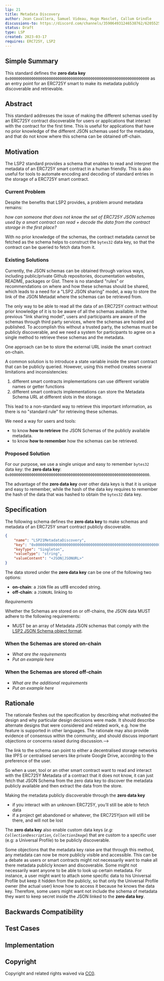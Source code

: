 ```yaml
---
lip: 21
title: Metadata Discovery
author: Jean Cavallera, Samuel Videau, Hugo Masclet, Callum Grindle
discussions-to: https://discord.com/channels/359064931246538762/620552532602912769/930749248365015100
status: Draft
type: LSP
created: 2023-03-17
requires: ERC725Y, LSP2
---
```


<!--You can leave these HTML comments in your merged LIP and delete the visible duplicate text guides, they will not appear and may be helpful to refer to if you edit it again. This is the suggested template for new LIPs. Note that an LIP number will be assigned by an editor. When opening a pull request to submit your LIP, please use an abbreviated title in the filename, `lip-draft_title_abbrev.md`. The title should be 44 characters or less.-->

## Simple Summary
<!--"If you can't explain it simply, you don't understand it well enough." Provide a simplified and layman-accessible explanation of the LIP.-->
This standard defines the **zero data key** `0x0000000000000000000000000000000000000000000000000000000000000000` as an entry point for an ERC725Y smart to make its metadata publicly discoverable and retrievable.


## Abstract
<!--A short (~200 word) description of the technical issue being addressed.-->
This standard addresses the issue of making the different schemas used by an ERC725Y contract discoverable for users or applications that interact with the contract for the first time. This is useful for applications that have no prior knowledge of the different JSON schemas used for the metadata, and that do not know where this schema can be obtained off-chain.

## Motivation
<!--The motivation is critical for LIPs that want to change the Lukso protocol. It should clearly explain why the existing protocol specification is inadequate to address the problem that the LIP solves. LIP submissions without sufficient motivation may be rejected outright.-->
The LSP2 standard provides a schema that enables to read and interpret the metadata of an ERC725Y smart contract in a human friendly. This is also useful for tools to automate encoding and decoding of standard entries in the storage of a ERC725Y smart contract.

### Current Problem

Despite the benefits that LSP2 provides, a problem around metadata remains: 

_how can someone that does not know the set of ERC725Y JSON schemas used by a smart contract can read + decode the data from the contract storage in the first place?_

With no prior knowledge of the schemas, the contract metadata cannot be fetched as the schema helps to construct the `bytes32` data key, so that the contract can be queried to fetch data from it.

### Existing Solutions

Currently, the JSON schemas can be obtained through various ways, including public/private Github repositories, documentation websites, README, packages or Gist. There is no standard "rules" or recommendations on where and how these schemas should be shared, which leads to a need for a "LSP2 JSON sharing" model, a way to store the link of the JSON Metadat where the schemas can be retrieved from.

The only way to be able to read all the data of an ERC725Y contract without prior knowledge of it is to be aware of all the schemas available. In the previous "link sharing model", users and participants are aware of the schemas through third party services, where the schemas are hosted and published. To accomplish this without a trusted party, the schemas must be publicly discoverable, and we need a system for participants to agree on a single method to retrieve these schemas and the metadata.

One approach can be to store the external URL inside the smart contract on-chain.

A common solution is to introduce a state variable inside the smart contract that can be publicly queried. However, using this method creates several limitations and inconsistencies:

1. different smart contracts implementations can use different variable names or getter functions
2. different smart contracts implementations can store the Metadata Schema URL at different slots in the storage.

This lead to a non-standard way to retrieve this important information, as there is no "standard rule" for retrieving these schemas.

We need a way for users and tools:
- to know **how to retrieve** the JSON Schemas of the publicly available metadata.
- to know **how to remember** how the schemas can be retrieved.

### Proposed Solution

For our purpose, we use a single unique and easy to remember `bytes32` data key: the **zero data key**: `0x0000000000000000000000000000000000000000000000000000000000000000`.

The advantage of the **zero data key** over other data keys is that it is unique and easy to remember, while the hash of the data key requires to remember the hash of the data that was hashed to obtain the `bytes32` data key.

## Specification
<!--The technical specification should describe the syntax and semantics of any new feature. The specification should be detailed enough to allow competing, interoperable implementations for any of the current Ethereum platforms (go-ethereum, parity, cpp-ethereum, ethereumj, ethereumjs, and [others](https://github.com/ethereum/wiki/wiki/Clients)).-->

The following schema defines the **zero data key** to make schemas and metadata of an ERC725Y smart contract publicly discoverable.

```json
{
    "name": "LSP21MetadataDiscovery",
    "key": "0x0000000000000000000000000000000000000000000000000000000000000000",
    "keyType": "Singleton",
    "valueType": "string",
    "valueContent": "<JSON|JSONURL>"
}
```

The data stored under the **zero data key** can be one of the following two options:
- **on-chain**: a `JSON` file as utf8 encoded string.
- **off-chain**: a `JSONURL` linking to

_Requirements_

Whether the Schemas are stored on or off-chains, the JSON data MUST adhere to the following requirements:
- MUST be an array of Metadata JSON schemas that comply with the [LSP2 JSON Schema object format](./LSP-2-ERC725YJSONSchema.md#specification).

### When the Schemas are stored on-chain

- _What are the requirements_
- _Put an example here_


### When the Schemas are stored off-chain

- _What are the additional requirements_
- _Put an example here_


## Rationale
<!--The rationale fleshes out the specification by describing what motivated the design and why particular design decisions were made. It should describe alternate designs that were considered and related work, e.g. how the feature is supported in other languages. The rationale may also provide evidence of consensus within the community, and should discuss important objections or concerns raised during discussion.-->
The rationale fleshes out the specification by describing what motivated the design and why particular design decisions were made. It should describe alternate designs that were considered and related work, e.g. how the feature is supported in other languages. The rationale may also provide evidence of consensus within the community, and should discuss important objections or concerns raised during discussion.-->

The link to the schema can point to either a decentralised storage networks like IPFS or centralised servers like private Google Drive, according to the preference of the user.

So when a user, tool or an other smart contract want to read and interact with the ERC725Y Metadata of a contract that it does not know, it can just fetch that JSON Schema from the zero data key to discover the metadata publicly available and then extract the data from the store.

Making the metadata publicly discoverable through the **zero data key**

- if you interact with an unknown ERC725Y, you’ll still be able to fetch data
- if a project get abandoned or whatever, the ERC725Yjson will still be there, and will not be lost

The **zero data key** also enable custom data keys (_e.g: `CollectionDescription`, `CollectionImage`_) that are custom to a specific user (e.g: a Universal Profile) to be publicly discoverable.

Some objections that the metadata key raise are that through this method, any metadata can now be more publicly visible and accessible. This can be a debate as users or smart contracts might not necessarily want to make all there metadata publicly known and discoverable. Some might not necessarily want anyone to be able to look up certain metadata. For instance, a user might want to attach some specific data to his Universal Profile but keep it hidden from the publicly, so that only the Universal Profile owner (the actual user) know how to access it because he knows the data key. Therefore, some users might want not include the schema of metadata they want to keep secret inside the JSON linked to the **zero data key**. 

## Backwards Compatibility
<!--All LIPs that introduce backwards incompatibilities must include a section describing these incompatibilities and their severity. The LIP must explain how the author proposes to deal with these incompatibilities. LIP submissions without a sufficient backwards compatibility treatise may be rejected outright.-->

## Test Cases
<!--Test cases for an implementation are mandatory for LIPs that are affecting consensus changes. Other LIPs can choose to include links to test cases if applicable.-->

## Implementation
<!--The implementations must be completed before any LIP is given status "Final", but it need not be completed before the LIP is accepted. While there is merit to the approach of reaching consensus on the specification and rationale before writing code, the principle of "rough consensus and running code" is still useful when it comes to resolving many discussions of API details.-->

## Copyright
Copyright and related rights waived via [CC0](https://creativecommons.org/publicdomain/zero/1.0/).
